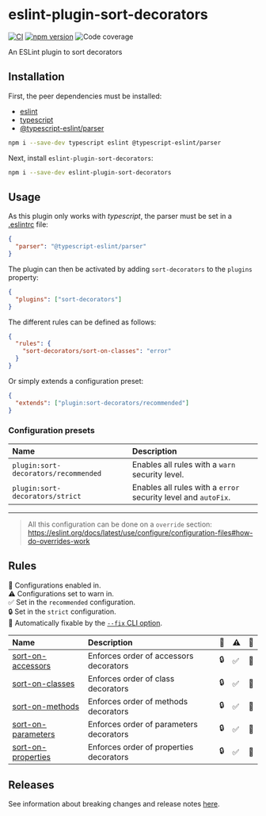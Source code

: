 # eslint-plugin-sort-decorators

[![CI](https://github.com/heap-code/eslint-plugin-sort-decorators/actions/workflows/ci.yml/badge.svg?branch=master)](https://github.com/heap-code/eslint-plugin-sort-decorators/actions/workflows/ci.yml)
[![npm version](https://img.shields.io/npm/v/eslint-plugin-sort-decorators)](https://www.npmjs.com/package/eslint-plugin-sort-decorators)
![Code coverage](.badges/code/coverage.svg)

An ESLint plugin to sort decorators

## Installation

First, the peer dependencies must be installed:

- [eslint](http://eslint.org)
- [typescript](http://www.typescriptlang.org/)
- [@typescript-eslint/parser](https://typescript-eslint.io/packages/parser/)

```bash
npm i --save-dev typescript eslint @typescript-eslint/parser
```

Next, install `eslint-plugin-sort-decorators`:

```bash
npm i --save-dev eslint-plugin-sort-decorators
```

## Usage

As this plugin only works with _typescript_,
the parser must be set in a [.eslintrc](https://eslint.org/docs/latest/use/configure/configuration-files#configuration-file-formats)
file:

```json
{
  "parser": "@typescript-eslint/parser"
}
```

The plugin can then be activated by adding `sort-decorators` to the `plugins` property:

```json
{
  "plugins": ["sort-decorators"]
}
```

The different rules can be defined as follows:

```json
{
  "rules": {
    "sort-decorators/sort-on-classes": "error"
  }
}
```

Or simply extends a configuration preset:

```json
{
  "extends": ["plugin:sort-decorators/recommended"]
}
```

### Configuration presets

| Name                                 | Description                                                    |
|:-------------------------------------|:---------------------------------------------------------------|
| `plugin:sort-decorators/recommended` | Enables all rules with a `warn` security level.                |
| `plugin:sort-decorators/strict`      | Enables all rules with a `error` security level and `autoFix`. |

---

> All this configuration can be done on a `override` section:
> <https://eslint.org/docs/latest/use/configure/configuration-files#how-do-overrides-work>

## Rules

<!-- begin auto-generated rules list -->

💼 Configurations enabled in.\
⚠️ Configurations set to warn in.\
✅ Set in the `recommended` configuration.\
🔒 Set in the `strict` configuration.\
🔧 Automatically fixable by the [`--fix` CLI option](https://eslint.org/docs/user-guide/command-line-interface#--fix).

| Name                                                   | Description                             | 💼 | ⚠️ | 🔧 |
| :----------------------------------------------------- | :-------------------------------------- | :- | :- | :- |
| [sort-on-accessors](docs/rules/sort-on-accessors.md)   | Enforces order of accessors decorators  | 🔒 | ✅  | 🔧 |
| [sort-on-classes](docs/rules/sort-on-classes.md)       | Enforces order of class decorators      | 🔒 | ✅  | 🔧 |
| [sort-on-methods](docs/rules/sort-on-methods.md)       | Enforces order of methods decorators    | 🔒 | ✅  | 🔧 |
| [sort-on-parameters](docs/rules/sort-on-parameters.md) | Enforces order of parameters decorators | 🔒 | ✅  | 🔧 |
| [sort-on-properties](docs/rules/sort-on-properties.md) | Enforces order of properties decorators | 🔒 | ✅  | 🔧 |

<!-- end auto-generated rules list -->

## Releases

See information about breaking changes and release notes [here](https://github.com/heap-code/eslint-plugin-sort-decorators/blob/HEAD/CHANGELOG.md).
